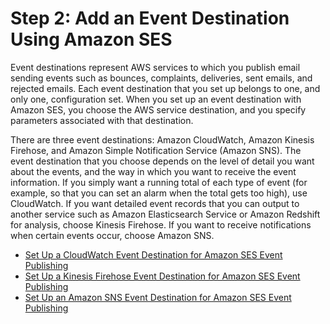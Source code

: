 # Step 2: Add an Event Destination Using Amazon SES<a name="event-publishing-add-event-destination"></a>

Event destinations represent AWS services to which you publish email sending events such as bounces, complaints, deliveries, sent emails, and rejected emails\. Each event destination that you set up belongs to one, and only one, configuration set\. When you set up an event destination with Amazon SES, you choose the AWS service destination, and you specify parameters associated with that destination\. 

There are three event destinations: Amazon CloudWatch, Amazon Kinesis Firehose, and Amazon Simple Notification Service \(Amazon SNS\)\. The event destination that you choose depends on the level of detail you want about the events, and the way in which you want to receive the event information\. If you simply want a running total of each type of event \(for example, so that you can set an alarm when the total gets too high\), use CloudWatch\. If you want detailed event records that you can output to another service such as Amazon Elasticsearch Service or Amazon Redshift for analysis, choose Kinesis Firehose\. If you want to receive notifications when certain events occur, choose Amazon SNS\.


+ [Set Up a CloudWatch Event Destination for Amazon SES Event Publishing](event-publishing-add-event-destination-cloudwatch.md)
+ [Set Up a Kinesis Firehose Event Destination for Amazon SES Event Publishing](event-publishing-add-event-destination-firehose.md)
+ [Set Up an Amazon SNS Event Destination for Amazon SES Event Publishing](event-publishing-add-event-destination-sns.md)